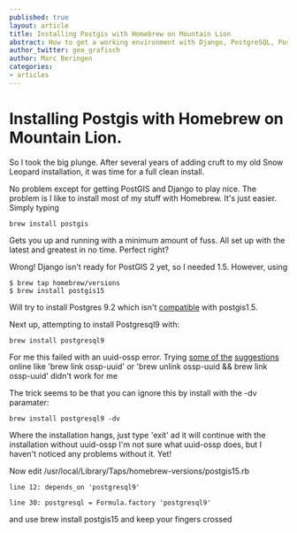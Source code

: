 ```yaml
---
published: true
layout: article
title: Installing Postgis with Homebrew on Mountain Lion
abstract: How to get a working environment with Django, PostgreSQL, PostGIS with Homebrew
author_twitter: geo_grafisch
author: Marc Beringen
categories:
- articles
---
```


# Installing Postgis with Homebrew on Mountain Lion.

So I took the big plunge. After several years of adding cruft to my old Snow Leopard installation, it was time for a full clean install.

No problem except for getting PostGIS and Django to play nice. The problem is I like to install most of my stuff with Homebrew. It's just easier. Simply typing 

    brew install postgis
    
Gets you up and running with a minimum amount of fuss. All set up with the latest and greatest in no time. Perfect right?

Wrong! Django isn't ready for PostGIS 2 yet, so I needed 1.5. However, using

    $ brew tap homebrew/versions
    $ brew install postgis15
    
Will try to install Postgres 9.2 which isn't [compatible](http://trac.osgeo.org/postgis/wiki/UsersWikiPostgreSQLPostGIS) with postgis1.5. 

Next up, attempting to install Postgresql9 with:

    brew install postgresql9
    
For me this failed with an uuid-ossp error. Trying [some of the](https://github.com/mxcl/homebrew/issues/10315) [suggestions](https://gist.github.com/3188632) online like 'brew link ossp-uuid' or 'brew unlink ossp-uuid && brew link ossp-uuid' didn't work for me

The trick seems to be that you can ignore this by install with the -dv paramater:

    brew install postgresql9 -dv
    
Where the installation hangs, just type 'exit' ad it will continue with the installation without uuid-ossp
I'm not sure what uuid-ossp does, but I haven't noticed any problems without it. Yet!

Now edit /usr/local/Library/Taps/homebrew-versions/postgis15.rb 

    line 12: depends_on 'postgresql9'
    
    line 30: postgresql = Formula.factory 'postgresql9'
    
and use brew install postgis15 and keep your fingers crossed